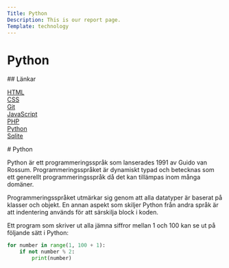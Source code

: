 ```yaml
---
Title: Python
Description: This is our report page.
Template: technology
---
```


Python
==========================

<div class="sidebar" markdown="1">
## Länkar

<a href="https://www.student.bth.se/~havi21/dbwebb-kurser/design/me/portfolio/technology/html">HTML</a><br> 
<a href="https://www.student.bth.se/~havi21/dbwebb-kurser/design/me/portfolio/technology/css">CSS</a><br>
<a href="https://www.student.bth.se/~havi21/dbwebb-kurser/design/me/portfolio/technology/git">Git</a><br>
<a href="https://www.student.bth.se/~havi21/dbwebb-kurser/design/me/portfolio/technology/javascript">JavaScript</a><br>
<a href="https://www.student.bth.se/~havi21/dbwebb-kurser/design/me/portfolio/technology/php">PHP</a><br>
<a href="https://www.student.bth.se/~havi21/dbwebb-kurser/design/me/portfolio/technology/python">Python</a><br>
<a href="https://www.student.bth.se/~havi21/dbwebb-kurser/design/me/portfolio/technology/sqlite">Sqlite</a><br>
</div>

<div class="box" markdown="1">
# Python

Python är ett programmeringsspråk som lanserades 1991 av Guido van Rossum. Programmeringsspråket är dynamiskt typad och betecknas som ett generellt programmeringsspråk då det kan tillämpas inom många domäner.

Programmeringsspråket utmärkar sig genom att alla datatyper är baserat på klasser och objekt. En annan aspekt som skiljer Python från andra språk är att indentering används för att särskilja block i koden.

Ett program som skriver ut alla jämna siffror mellan 1 och 100 kan se ut på följande sätt i Python:

```python
for number in range(1, 100 + 1):
    if not number % 2:
        print(number)
```

</div>
